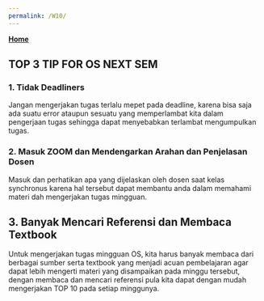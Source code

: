 ```yaml
---
permalink: /W10/
---
```

[**Home**](https://nadhirarafik.github.io/os211/)

## TOP 3 TIP FOR OS NEXT SEM

### 1. Tidak Deadliners

Jangan mengerjakan tugas terlalu mepet pada deadline, karena bisa saja ada suatu error ataupun sesuatu yang memperlambat kita dalam pengerjaan tugas sehingga dapat menyebabkan terlambat mengumpulkan tugas.

### 2. Masuk ZOOM dan Mendengarkan Arahan  dan Penjelasan Dosen

Masuk dan perhatikan apa yang dijelaskan oleh dosen saat kelas synchronus karena hal tersebut dapat membantu anda dalam memahami materi dah mengerjakan tugas mingguan.

## 3. Banyak Mencari Referensi dan Membaca Textbook

Untuk mengerjakan tugas mingguan OS, kita harus banyak membaca dari berbagai sumber serta textbook yang menjadi acuan pembelajaran agar dapat lebih mengerti materi yang disampaikan pada minggu tersebut, dengan membaca dan mencari referensi pula kita dapat dengan mudah mengerjakan TOP 10 pada setiap minggunya.

